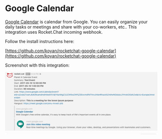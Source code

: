 # Google Calendar

[Google Calendar](https://calendar.google.com/) is calendar from Google. You can easily organize your daily tasks or meetings and share with your co-workers, etc.. This integration uses Rocket.Chat incoming webhook.

Follow the install instructions here:

[https://github.com/koyan/rocketchat-google-calendar](https://github.com/koyan/rocketchat-google-calendar)

Screenshot with this integration:

![Google Calendar integration](../../../../.gitbook/assets/google-calendar.png)

